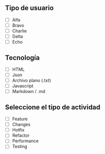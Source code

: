 ## Tipo de usuario
- [ ] Alfa
- [ ] Bravo
- [ ] Charlie
- [ ] Delta
- [ ] Echo
## Tecnología
- [ ] HTML
- [ ] Json
- [ ] Archivo plano (.txt)
- [ ] Javascript
- [ ] Markdown / .md
## Seleccione el tipo de actividad
- [ ] Feature
- [ ] Changes
- [ ] Hotfix
- [ ] Refactor
- [ ] Performance
- [ ] Testing
